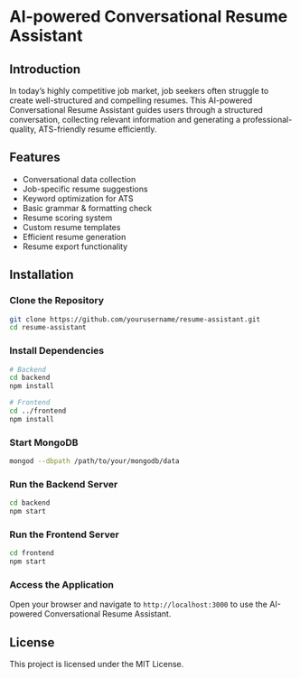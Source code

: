 # AI-powered Conversational Resume Assistant

## Introduction
In today’s highly competitive job market, job seekers often struggle to create well-structured and compelling resumes. This AI-powered Conversational Resume Assistant guides users through a structured conversation, collecting relevant information and generating a professional-quality, ATS-friendly resume efficiently.

## Features
- Conversational data collection
- Job-specific resume suggestions
- Keyword optimization for ATS
- Basic grammar & formatting check
- Resume scoring system
- Custom resume templates
- Efficient resume generation
- Resume export functionality

## Installation

### Clone the Repository
```sh
git clone https://github.com/yourusername/resume-assistant.git
cd resume-assistant
```

### Install Dependencies
```sh
# Backend
cd backend
npm install

# Frontend
cd ../frontend
npm install
```

### Start MongoDB
```sh
mongod --dbpath /path/to/your/mongodb/data
```

### Run the Backend Server
```sh
cd backend
npm start
```

### Run the Frontend Server
```sh
cd frontend
npm start
```

### Access the Application
Open your browser and navigate to `http://localhost:3000` to use the AI-powered Conversational Resume Assistant.

## License
This project is licensed under the MIT License.